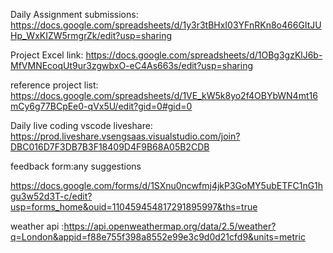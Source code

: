 Daily Assignment submissions:
https://docs.google.com/spreadsheets/d/1y3r3tBHxI03YFnRKn8o466GItJUHp_WxKIZW5rmgrZk/edit?usp=sharing



Project Excel link:
https://docs.google.com/spreadsheets/d/1OBg3gzKlJ6b-MfVMNEcoqUt9ur3zgwbxO-eC4As663s/edit?usp=sharing

reference project list:
https://docs.google.com/spreadsheets/d/1VE_kW5k8yo2f4OBYbWN4mt16mCy6g77BCpEe0-qVx5U/edit?gid=0#gid=0

Daily live coding vscode liveshare:
https://prod.liveshare.vsengsaas.visualstudio.com/join?DBC016D7F3DB7B3F18409D4F9B68A05B2CDB

feedback form:any suggestions

https://docs.google.com/forms/d/1SXnu0ncwfmj4jkP3GoMY5ubETFC1nG1hgu3w52d3T-c/edit?usp=forms_home&ouid=110459454817291895997&ths=true


weather api :https://api.openweathermap.org/data/2.5/weather?q=London&appid=f88e755f398a8552e99e3c9d0d21cfd9&units=metric

